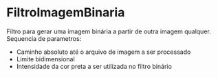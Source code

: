 # FiltroImagemBinaria
Filtro para gerar uma imagem binária a partir de outra imagem qualquer.
Sequencia de parametros:
- Caminho absoluto até o arquivo de imagem a ser processado
- Limite bidimensional
- Intensidade da cor preta a ser utilizada no filtro binário